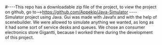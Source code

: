 #----This repo has a downloadable zip file of the project, to view the project on github, go to-->https://github.com/Appekip/Java-Simulator ----
Simulator project using Java. Gui was made with Javafx and with the help of scenebuilder. 
We were allowed to simulate anything we wanted, as long as it had some sort of service desks and queues. We chose an consumer electronics store Gigantti, because I worked there during the development of this project.
